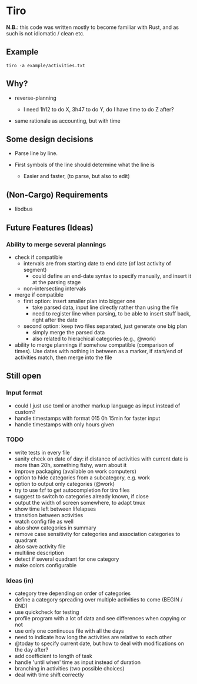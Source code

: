 # Tiro

**N.B.**: this code was written mostly to become familiar with Rust, and as
such is not idiomatic / clean etc.

## Example

```
tiro -a example/activities.txt
```

## Why?

* reverse-planning
    * I need 1h12 to do X, 3h47 to do Y, do I have time to do Z after?

* same rationale as accounting, but with time


## Some design decisions

* Parse line by line.

* First symbols of the line should determine what the line is
    * Easier and faster, (to parse, but also to edit)

## (Non-Cargo) Requirements
* libdbus


## Future Features (Ideas)
### Ability to merge several plannings

* check if compatible
    * intervals are from starting date to end date (of last activity of
        segment)
        * could define an end-date syntax to specify manually, and insert it at
            the parsing stage
    * non-intersecting intervals
* merge if compatible
    * first option: insert smaller plan into bigger one
        * take parsed data, input line directly rather than using the file
        * need to register line when parsing, to be able to insert stuff back,
            right after the date
    * second option: keep two files separated, just generate one big plan
        * simply merge the parsed data
        * also related to hierachical categories (e.g., @work)
* ability to merge plannings if somehow compatible (comparison of times). Use dates with nothing in between as a marker, if start/end of activities match, then merge into the file

## Still open

### Input format
* could I just use toml or another markup language as input instead of custom?
* handle timestamps with format 015 0h 15min for faster input
* handle timestamps with only hours given

### TODO
* write tests in every file
* sanity check on date of day: if distance of activities with current date is more than 20h, something fishy, warn about it
* improve packaging (available on work computers)
* option to hide categories from a subcategory, e.g. work
* option to output only categories (@work)
* try to use fzf to get autocompletion for tiro files
* suggest to switch to categories already known, if close
* output the width of screen somewhere, to adapt tmux
* show time left between lifelapses
* transition between activities
* watch config file as well
* also show categories in summary
* remove case sensitivity for categories and association categories to quadrant
* also save activity file
* multiline description
* detect if several quadrant for one category
* make colors configurable

### Ideas (in)
* category tree depending on order of categories
* define a category spreading over multiple activities to come (BEGIN / END)
* use quickcheck for testing
* profile program with a lot of data and see differences when copying or not
* use only one continuous file with all the days
* need to indicate how long the activities are relative to each other
* @today to specify current date, but how to deal with modifications on the day after?
* add coefficient to length of task
* handle 'until when' time as input instead of duration
* branching in activities (two possible choices)
* deal with time shift correctly
